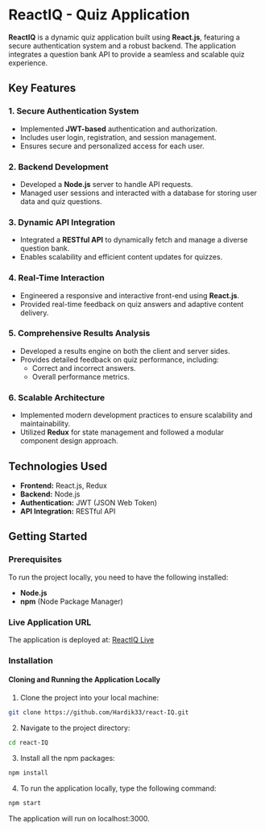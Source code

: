 # ReactIQ - Quiz Application

**ReactIQ** is a dynamic quiz application built using **React.js**, featuring a secure authentication system and a robust backend. The application integrates a question bank API to provide a seamless and scalable quiz experience.

## Key Features

### 1. Secure Authentication System
- Implemented **JWT-based** authentication and authorization.
- Includes user login, registration, and session management.
- Ensures secure and personalized access for each user.

### 2. Backend Development
- Developed a **Node.js** server to handle API requests.
- Managed user sessions and interacted with a database for storing user data and quiz questions.

### 3. Dynamic API Integration
- Integrated a **RESTful API** to dynamically fetch and manage a diverse question bank.
- Enables scalability and efficient content updates for quizzes.

### 4. Real-Time Interaction
- Engineered a responsive and interactive front-end using **React.js**.
- Provided real-time feedback on quiz answers and adaptive content delivery.

### 5. Comprehensive Results Analysis
- Developed a results engine on both the client and server sides.
- Provides detailed feedback on quiz performance, including:
  - Correct and incorrect answers.
  - Overall performance metrics.

### 6. Scalable Architecture
- Implemented modern development practices to ensure scalability and maintainability.
- Utilized **Redux** for state management and followed a modular component design approach.

## Technologies Used
- **Frontend:** React.js, Redux
- **Backend:** Node.js
- **Authentication:** JWT (JSON Web Token)
- **API Integration:** RESTful API

## Getting Started

### Prerequisites
To run the project locally, you need to have the following installed:

- **Node.js**
- **npm** (Node Package Manager)

### Live Application URL
The application is deployed at: [ReactIQ Live](https://reactiq.vercel.app)

### Installation

#### Cloning and Running the Application Locally

1. Clone the project into your local machine:
```bash
git clone https://github.com/Hardik33/react-IQ.git
```
   
2. Navigate to the project directory:
```bash
cd react-IQ
```

3. Install all the npm packages:
```bash
npm install
```

4. To run the application locally, type the following command:
```bash
npm start
```

The application will run on localhost:3000.
